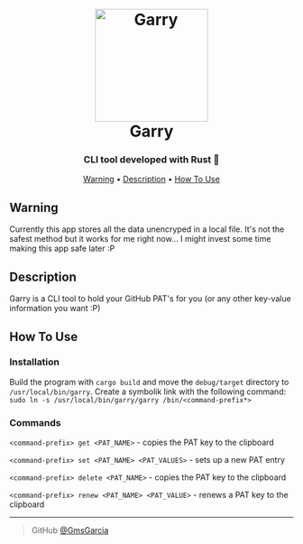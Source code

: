 
<h1 align="center">
  <br>
  <a href="https://github.com/GmsGarcia/garry"><img src="https://static.wikia.nocookie.net/herois/images/9/9e/Gary_looking_up_stock_art.png/revision/latest?cb=20221012173246&path-prefix=pt-br" alt="Garry" width="200"></a>
  <br>
  Garry
  <br>
</h1>

<h3 align="center">CLI tool developed with Rust 🦀</h3>

<p align="center">
  <a href="#warning">Warning</a> •
  <a href="#description">Description</a> •
  <a href="#how-to-use">How To Use</a>
</p>

## Warning
Currently this app stores all the data unencryped in a local file. It's not the safest method but it works for me right now... I might invest some time making this app safe later :P

## Description

Garry is a CLI tool to hold your GitHub PAT's for you (or any other key-value information you want :P) 

## How To Use

### Installation

Build the program with `cargo build` and move the `debug/target` directory to `/usr/local/bin/garry`.
Create a symbolik link with the following command: `sudo ln -s /usr/local/bin/garry/garry /bin/<command-prefix*>`

### Commands

`<command-prefix> get <PAT_NAME>` - copies the PAT key to the clipboard

`<command-prefix> set <PAT_NAME> <PAT_VALUES>` - sets up a new PAT entry

`<command-prefix> delete <PAT_NAME>` - copies the PAT key to the clipboard

`<command-prefix> renew <PAT_NAME> <PAT_VALUE>` - renews a PAT key to the clipboard

---

> GitHub [@GmsGarcia](https://github.com/GmsGarcia)
